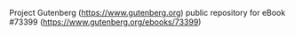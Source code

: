 Project Gutenberg (https://www.gutenberg.org) public repository for
eBook #73399 (https://www.gutenberg.org/ebooks/73399)
